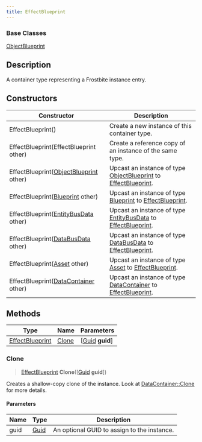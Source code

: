 ```yaml
---
title: EffectBlueprint
---
```

### Base Classes

[ObjectBlueprint](ObjectBlueprint)

## Description

A container type representing a Frostbite instance entry.

## Constructors

| Constructor                                                                | Description                                                                                                           |
| -------------------------------------------------------------------------- | --------------------------------------------------------------------------------------------------------------------- |
| EffectBlueprint()                                                          | Create a new instance of this container type.                                                                         |
| EffectBlueprint(EffectBlueprint other)                                     | Create a reference copy of an instance of the same type.                                                              |
| EffectBlueprint([ObjectBlueprint](ObjectBlueprint) other)                  | Upcast an instance of type [ObjectBlueprint](ObjectBlueprint) to [EffectBlueprint](EffectBlueprint).                  |
| EffectBlueprint([Blueprint](Blueprint) other)                              | Upcast an instance of type [Blueprint](Blueprint) to [EffectBlueprint](EffectBlueprint).                              |
| EffectBlueprint([EntityBusData](EntityBusData) other)                      | Upcast an instance of type [EntityBusData](EntityBusData) to [EffectBlueprint](EffectBlueprint).                      |
| EffectBlueprint([DataBusData](DataBusData) other)                          | Upcast an instance of type [DataBusData](DataBusData) to [EffectBlueprint](EffectBlueprint).                          |
| EffectBlueprint([Asset](Asset) other)                                      | Upcast an instance of type [Asset](Asset) to [EffectBlueprint](EffectBlueprint).                                      |
| EffectBlueprint([DataContainer](/vext/ref/shared/class/datacontainer) other) | Upcast an instance of type [DataContainer](/vext/ref/shared/class/datacontainer) to [EffectBlueprint](EffectBlueprint). |

## Methods

| Type                               | Name            | Parameters                                     |
| ---------------------------------- | --------------- | ---------------------------------------------- |
| [EffectBlueprint](EffectBlueprint) | [Clone](#clone) | \[[Guid](/vext/ref/shared/class/guid) **guid**\] |

### Clone

> [EffectBlueprint](EffectBlueprint) **Clone**(\[[Guid](/vext/ref/shared/class/guid) **guid**\])

Creates a shallow-copy clone of the instance. Look at [DataContainer::Clone](/vext/ref/shared/class/datacontainer#clone) for more details.

#### Parameters

| Name | Type         | Description                                 |
| ---- | ------------ | ------------------------------------------- |
| guid | [Guid](Guid) | An optional GUID to assign to the instance. |
